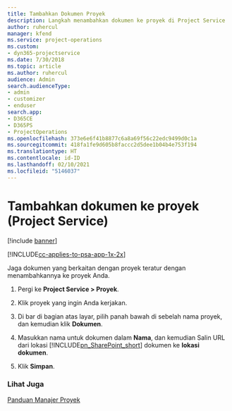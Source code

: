 ```yaml
---
title: Tambahkan Dokumen Proyek
description: Langkah menambahkan dokumen ke proyek di Project Service
author: ruhercul
manager: kfend
ms.service: project-operations
ms.custom:
- dyn365-projectservice
ms.date: 7/30/2018
ms.topic: article
ms.author: ruhercul
audience: Admin
search.audienceType:
- admin
- customizer
- enduser
search.app:
- D365CE
- D365PS
- ProjectOperations
ms.openlocfilehash: 373e6e6f41b8877c6a8a69f56c22edc9499d0c1a
ms.sourcegitcommit: 418fa1fe9d605b8faccc2d5dee1b04b4e753f194
ms.translationtype: HT
ms.contentlocale: id-ID
ms.lasthandoff: 02/10/2021
ms.locfileid: "5146037"
---
```

# <a name="add-documents-to-a-project-project-service"></a>Tambahkan dokumen ke proyek (Project Service)

[!include [banner](../includes/psa-now-project-operations.md)]

[!INCLUDE[cc-applies-to-psa-app-1x-2x](../includes/cc-applies-to-psa-app-1x-2x.md)]

Jaga dokumen yang berkaitan dengan proyek teratur dengan menambahkannya ke proyek Anda.  
  
1. Pergi ke **Project Service > Proyek**.  
  
2. Klik proyek yang ingin Anda kerjakan.  
  
3. Di bar di bagian atas layar, pilih panah bawah di sebelah nama proyek, dan kemudian klik **Dokumen**.  
  
4. Masukkan nama untuk dokumen dalam **Nama**, dan kemudian Salin URL dari lokasi [!INCLUDE[pn_SharePoint_short](../includes/pn-sharepoint-short.md)] dokumen ke **lokasi dokumen**.  
  
5. Klik **Simpan**.  
  
### <a name="see-also"></a>Lihat Juga  
 [Panduan Manajer Proyek](../psa/project-manager-guide.md)
